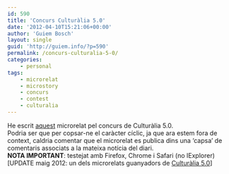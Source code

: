 ```yaml
---
id: 590
title: 'Concurs Culturàlia 5.0'
date: '2012-04-10T15:21:06+00:00'
author: 'Guiem Bosch'
layout: single
guid: 'http://guiem.info/?p=590'
permalink: /concurs-culturalia-5-0/
categories:
    - personal
tags:
    - microrelat
    - microstory
    - concurs
    - contest
    - culturalia
---
```


He escrit [aquest](http://guiem.info/culturalia/inici.html) microrelat pel concurs de Culturàlia 5.0.  
Podria ser que per copsar-ne el caràcter cíclic, ja que ara estem fora de context, caldria comentar que el microrelat es publica dins una ‘capsa’ de comentaris associats a la mateixa notícia del diari.  
**NOTA IMPORTANT**: testejat amb Firefox, Chrome i Safari (no IExplorer)  
\[UPDATE maig 2012: un dels microrelats guanyadors de [Culturàlia 5.0](http://www.menorca.info/menorca/456862/culturlia/guardona/els/millors/microrelats)\]
